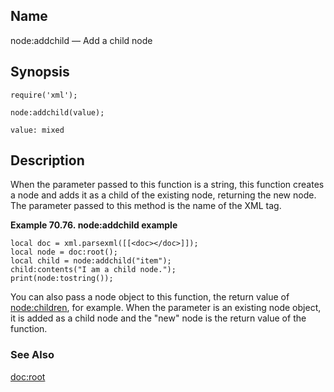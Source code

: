 <a name="lua.ref.xml.node_addchild"></a>
## Name

node:addchild — Add a child node

<a name="idp19389072"></a>
## Synopsis

`require('xml');`

`node:addchild(value);`

`value: mixed`<a name="idp19392752"></a>
## Description

When the parameter passed to this function is a string, this function creates a node and adds it as a child of the existing node, returning the new node. The parameter passed to this method is the name of the XML tag.

<a name="lua.ref.xml.node_addchild.example"></a>

**Example 70.76. node:addchild example**

```
local doc = xml.parsexml([[<doc></doc>]]);
local node = doc:root();
local child = node:addchild("item");
child:contents("I am a child node.");
print(node:tostring());
```

You can also pass a node object to this function, the return value of [node:children](lua.ref.xml.node_children "node:children"), for example. When the parameter is an existing node object, it is added as a child node and the "new" node is the return value of the function.

<a name="idp19398032"></a>
### See Also

[doc:root](lua.ref.xml.doc_root "doc:root")

